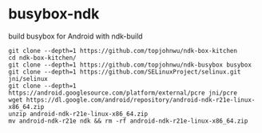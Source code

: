 # busybox-ndk
build busybox for Android with ndk-build

    git clone --depth=1 https://github.com/topjohnwu/ndk-box-kitchen
    cd ndk-box-kitchen/
    git clone --depth=1 https://github.com/topjohnwu/ndk-busybox busybox
    git clone --depth=1 https://github.com/SELinuxProject/selinux.git jni/selinux
    git clone --depth=1 https://android.googlesource.com/platform/external/pcre jni/pcre
    wget https://dl.google.com/android/repository/android-ndk-r21e-linux-x86_64.zip
    unzip android-ndk-r21e-linux-x86_64.zip
    mv android-ndk-r21e ndk && rm -rf android-ndk-r21e-linux-x86_64.zip
